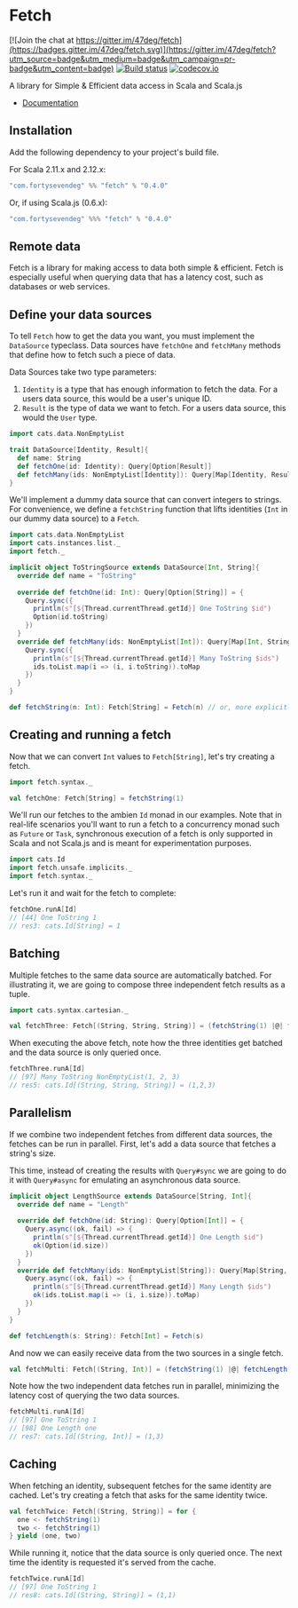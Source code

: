 # Fetch

[![Join the chat at https://gitter.im/47deg/fetch](https://badges.gitter.im/47deg/fetch.svg)](https://gitter.im/47deg/fetch?utm_source=badge&utm_medium=badge&utm_campaign=pr-badge&utm_content=badge)
[![Build status](https://img.shields.io/travis/47deg/fetch.svg)](https://travis-ci.org/47deg/fetch)
[![codecov.io](http://codecov.io/github/47deg/fetch/coverage.svg?branch=master)](http://codecov.io/github/47deg/fetch?branch=master)

A library for Simple & Efficient data access in Scala and Scala.js

- [Documentation](http://47deg.github.io/fetch/docs)

## Installation

Add the following dependency to your project's build file.

For Scala 2.11.x and 2.12.x:

```scala
"com.fortysevendeg" %% "fetch" % "0.4.0"
```

Or, if using Scala.js (0.6.x):

```scala
"com.fortysevendeg" %%% "fetch" % "0.4.0"
```




## Remote data

Fetch is a library for making access to data both simple & efficient. Fetch is especially useful when querying data that
has a latency cost, such as databases or web services.

## Define your data sources

To tell `Fetch` how to get the data you want, you must implement the `DataSource` typeclass. Data sources have `fetchOne` and `fetchMany` methods that define how to fetch such a piece of data.

Data Sources take two type parameters:

1. `Identity` is a type that has enough information to fetch the data. For a users data source, this would be a user's unique ID.
2. `Result` is the type of data we want to fetch. For a users data source, this would the `User` type.

```scala
import cats.data.NonEmptyList

trait DataSource[Identity, Result]{
  def name: String
  def fetchOne(id: Identity): Query[Option[Result]]
  def fetchMany(ids: NonEmptyList[Identity]): Query[Map[Identity, Result]]
}
```

We'll implement a dummy data source that can convert integers to strings. For convenience, we define a `fetchString` function that lifts identities (`Int` in our dummy data source) to a `Fetch`. 

```scala
import cats.data.NonEmptyList
import cats.instances.list._
import fetch._

implicit object ToStringSource extends DataSource[Int, String]{
  override def name = "ToString"
  
  override def fetchOne(id: Int): Query[Option[String]] = {
    Query.sync({
      println(s"[${Thread.currentThread.getId}] One ToString $id")
      Option(id.toString)
    })
  }
  override def fetchMany(ids: NonEmptyList[Int]): Query[Map[Int, String]] = {
    Query.sync({
      println(s"[${Thread.currentThread.getId}] Many ToString $ids")
      ids.toList.map(i => (i, i.toString)).toMap
    })
  }
}

def fetchString(n: Int): Fetch[String] = Fetch(n) // or, more explicitly: Fetch(n)(ToStringSource)
```

## Creating and running a fetch

Now that we can convert `Int` values to `Fetch[String]`, let's try creating a fetch.

```scala
import fetch.syntax._

val fetchOne: Fetch[String] = fetchString(1)
```

We'll run our fetches to the ambien `Id` monad in our examples. Note that in real-life scenarios you'll want to run a fetch to a concurrency monad such as `Future` or `Task`, synchronous execution of a fetch is only supported in Scala and not Scala.js and is meant for experimentation purposes.

```scala
import cats.Id
import fetch.unsafe.implicits._
import fetch.syntax._
```

Let's run it and wait for the fetch to complete:

```scala
fetchOne.runA[Id]
// [44] One ToString 1
// res3: cats.Id[String] = 1
```

## Batching

Multiple fetches to the same data source are automatically batched. For illustrating it, we are going to compose three independent fetch results as a tuple.

```scala
import cats.syntax.cartesian._

val fetchThree: Fetch[(String, String, String)] = (fetchString(1) |@| fetchString(2) |@| fetchString(3)).tupled
```

When executing the above fetch, note how the three identities get batched and the data source is only queried once.

```scala
fetchThree.runA[Id]
// [97] Many ToString NonEmptyList(1, 2, 3)
// res5: cats.Id[(String, String, String)] = (1,2,3)
```

## Parallelism

If we combine two independent fetches from different data sources, the fetches can be run in parallel. First, let's add a data source that fetches a string's size.

This time, instead of creating the results with `Query#sync` we are going to do it with `Query#async` for emulating an asynchronous data source.

```scala
implicit object LengthSource extends DataSource[String, Int]{
  override def name = "Length"
  
  override def fetchOne(id: String): Query[Option[Int]] = {
    Query.async((ok, fail) => {
      println(s"[${Thread.currentThread.getId}] One Length $id")
      ok(Option(id.size))
    })
  }
  override def fetchMany(ids: NonEmptyList[String]): Query[Map[String, Int]] = {
    Query.async((ok, fail) => {
      println(s"[${Thread.currentThread.getId}] Many Length $ids")
      ok(ids.toList.map(i => (i, i.size)).toMap)
    })
  }
}

def fetchLength(s: String): Fetch[Int] = Fetch(s)
```

And now we can easily receive data from the two sources in a single fetch. 

```scala
val fetchMulti: Fetch[(String, Int)] = (fetchString(1) |@| fetchLength("one")).tupled
```

Note how the two independent data fetches run in parallel, minimizing the latency cost of querying the two data sources.

```scala
fetchMulti.runA[Id]
// [97] One ToString 1
// [98] One Length one
// res7: cats.Id[(String, Int)] = (1,3)
```

## Caching

When fetching an identity, subsequent fetches for the same identity are cached. Let's try creating a fetch that asks for the same identity twice.

```scala
val fetchTwice: Fetch[(String, String)] = for {
  one <- fetchString(1)
  two <- fetchString(1)
} yield (one, two)
```

While running it, notice that the data source is only queried once. The next time the identity is requested it's served from the cache.

```scala
fetchTwice.runA[Id]
// [97] One ToString 1
// res8: cats.Id[(String, String)] = (1,1)
```
